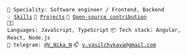 <code>👷 Speciality: Software engineer / Frontend, Backend</code><br>
<code>💡 [Skills](SKILLS.md)</code>
<code>🧻 [Projects](PROJECTS.md)</code>
<code>👀 [Open-source contribution](CONTRIBUTION.md)</code><br>
<code>🧑‍💻 Languages: JavaScript, TypeScript</code>
<code>📦 Tech stack: Angular, React, Node.js</code><br>
<code>💬 telegram: [@V_Nika_N](https://telegram.me/V_Nika_N)</code>
<code>📫 [v.vasilchykava@gmail.com](mailto:v.vasilchykava@gmail.com)</code>
